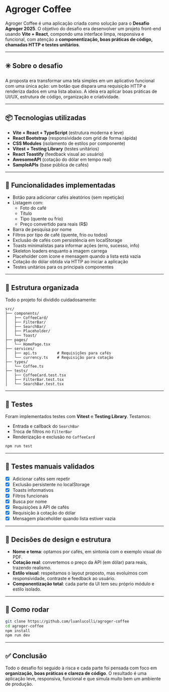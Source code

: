 # Agroger Coffee

Agroger Coffee é uma aplicação criada como solução para o **Desafio Agroger 2025**. O objetivo do desafio era desenvolver um projeto front-end usando **Vite + React**, compondo uma interface limpa, responsiva e funcional, com atenção a **componentização, boas práticas de código, chamadas HTTP e testes unitários**.

---

## ✳️ Sobre o desafio

A proposta era transformar uma tela simples em um aplicativo funcional com uma única ação: um botão que dispara uma requisição HTTP e renderiza dados em uma lista abaixo. A ideia era aplicar boas práticas de UI/UX, estrutura de código, organização e criatividade.

---

## 📦 Tecnologias utilizadas

- **Vite + React + TypeScript** (estrutura moderna e leve)
- **React Bootstrap** (responsividade com grid de forma rápida)
- **CSS Modules** (isolamento de estilos por componente)
- **Vitest + Testing Library** (testes unitários)
- **React Toastify** (feedback visual ao usuário)
- **AwesomeAPI** (cotação do dólar em tempo real)
- **SampleAPIs** (base pública de cafés)

---

## 🔧 Funcionalidades implementadas

- Botão para adicionar cafés aleatórios (sem repetição)
- Listagem com:
  - Foto do café
  - Título
  - Tipo (quente ou frio)
  - Preço convertido para reais (R$)
- Barra de pesquisa por nome
- Filtros por tipo de café (quente, frio ou todos)
- Exclusão de cafés com persistência em localStorage
- Toasts minimalistas para informar ações (erro, sucesso, info)
- Skeleton loaders enquanto a imagem carrega
- Placeholder com ícone e mensagem quando a lista está vazia
- Cotação do dólar obtida via HTTP ao iniciar a aplicação
- Testes unitários para os principais componentes

---

## 📁 Estrutura organizada

Todo o projeto foi dividido cuidadosamente:

```
src/
├── components/
│   ├── CoffeeCard/
│   ├── FilterBar/
│   ├── SearchBar/
│   ├── Placeholder/
│   └── Toast/
├── pages/
│   └── HomePage.tsx
├── services/
│   ├── api.ts         # Requisições para cafés
│   └── currency.ts    # Requisição para cotação
├── types/
│   └── Coffee.ts
├── tests/
│   ├── CoffeeCard.test.tsx
│   ├── FilterBar.test.tsx
│   └── SearchBar.test.tsx
```

---

## 🔬 Testes

Foram implementados testes com **Vitest** e **Testing Library**. Testamos:

- Entrada e callback do `SearchBar`
- Troca de filtros no `FilterBar`
- Renderização e exclusão no `CoffeeCard`

```bash
npm run test
```

---

## 🧪 Testes manuais validados

- [x] Adicionar cafés sem repetir
- [x] Exclusão persistente no localStorage
- [x] Toasts informativos
- [x] Filtros funcionais
- [x] Busca por nome
- [x] Requisições à API de cafés
- [x] Requisição à cotação do dólar
- [x] Mensagem placeholder quando lista estiver vazia

---

## 🧠 Decisões de design e estrutura

- **Nome e tema**: optamos por cafés, em sintonia com o exemplo visual do PDF.
- **Cotação real**: convertemos o preço da API (em dólar) para reais, trazendo realismo.
- **Estilo visual**: respeitamos o layout proposto, mas evoluímos com responsividade, contraste e feedback ao usuário.
- **Componentização total**: cada parte da UI tem seu próprio módulo e estilo isolado.

---

## 🚀 Como rodar

```bash
git clone https://github.com/luanlucolli/agroger-coffee
cd agroger-coffee
npm install
npm run dev
```

---

## ✅ Conclusão

Todo o desafio foi seguido à risca e cada parte foi pensada com foco em **organização, boas práticas e clareza de código**. O resultado é uma aplicação leve, responsiva, funcional e que simula muito bem um ambiente de produção.

